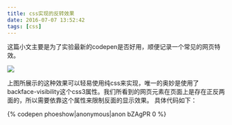 ```yaml
---
title: css实现的反转效果
date: 2016-07-07 13:52:42
tags: [css]
---
```


这篇小文主要是为了实验最新的codepen是否好用，顺便记录一个常见的网页特效。
<!-- more -->

![](http://o84sr3gmi.bkt.clouddn.com/反转.gif)

上图所展示的这种效果可以轻易使用纯css来实现，唯一的奥妙是使用了backface-visibility这个css3属性。我们所看到的网页元素在页面上是存在正反两面的，所以需要依靠这个属性来限制反面的显示效果。
具体代码如下：

{% codepen phoeshow|anonymous|anon bZAgPR 0 %}